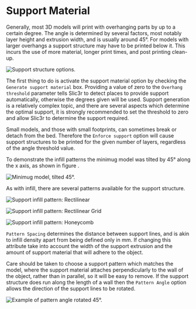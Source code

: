 Support Material
================



Generally, most 3D models will print with overhanging parts by up to a
certain degree. The angle is determined by several factors, most notably
layer height and extrusion width, and is usually around 45°. For models
with larger overhangs a support structure may have to be printed below
it. This incurs the use of more material, longer print times, and post
printing clean-up.

 ![Support structure
options.](expertmode/support/advanced_support.png "fig:")


The first thing to do is activate the support material option by
checking the `Generate support material` box. Providing a value of zero
to the `Overhang threshold` parameter tells Slic3r to detect places to
provide support automatically, otherwise the degrees given will be used.
Support generation is a relatively complex topic, and there are several
aspects which determine the optimal support, it is strongly recommended
to set the threshold to zero and allow Slic3r to determine the support
required.

Small models, and those with small footprints, can sometimes break or
detach from the bed. Therefore the `Enforce support` option will cause
support structures to be printed for the given number of layers,
regardless of the angle threshold value.

To demonstrate the infill patterns the minimug model was tilted by 45°
along the x axis, as shown in figure .

 ![Minimug model, tilted
45°.](expertmode/support/support_minimug_45deg.png "fig:")


As with infill, there are several patterns available for the support
structure.

 ![Support infill pattern:
Rectilinear](expertmode/support/support_pattern_rectlinear.png "fig:")


 ![Support infill pattern: Rectilinear
Grid](expertmode/support/support_pattern_rectlinear_grid.png "fig:")


 ![Support infill pattern:
Honeycomb](expertmode/support/support_pattern_honeycomb.png "fig:")


`Pattern Spacing` determines the distance between support lines, and is
akin to infill density apart from being defined only in mm. If changing
this attribute take into account the width of the support extrusion and
the amount of support material that will adhere to the object.

Care should be taken to choose a support pattern which matches the
model, where the support material attaches perpendicularly to the wall
of the object, rather than in parallel, so it will be easy to remove. If
the support structure does run along the length of a wall then the
`Pattern Angle` option allows the direction of the support lines to be
rotated.

 ![Example of pattern angle rotated
45°.](expertmode/support/support_pattern_rectlinear_rotated.png "fig:")

